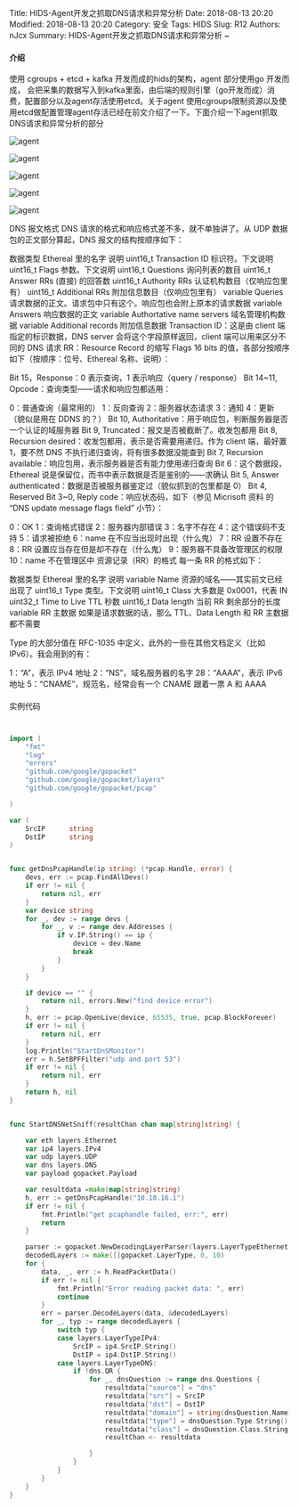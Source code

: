 Title: HIDS-Agent开发之抓取DNS请求和异常分析 
Date: 2018-08-13 20:20
Modified: 2018-08-13 20:20
Category: 安全
Tags: HIDS
Slug: R12
Authors: nJcx
Summary: HIDS-Agent开发之抓取DNS请求和异常分析 ~


#### 介绍


使用 cgroups + etcd + kafka 开发而成的hids的架构，agent 部分使用go 开发而成， 会把采集的数据写入到kafka里面，由后端的规则引擎（go开发而成）消费，配置部分以及agent存活使用etcd。关于agent 使用cgroups限制资源以及使用etcd做配置管理agent存活已经在前文介绍了一下。下面介绍一下agent抓取DNS请求和异常分析的部分



![agent](../images/dnsgenformat.png)


![agent](../images/dnsheaderformat.png)


![agent](../images/02-DNS-Message-Header-Flags-Codes.png)

![agent](../images/dnsquestionformat.png)

![agent](../images/dnsrrformat.png)


DNS 报文格式
DNS 请求的格式和响应格式差不多，就不单独讲了。从 UDP 数据包的正文部分算起，DNS 报文的结构按顺序如下：

数据类型	Ethereal 里的名字	说明
uint16_t	Transaction ID	标识符。下文说明
uint16_t	Flags	参数。下文说明
uint16_t	Questions	询问列表的数目
uint16_t	Answer RRs	(直接) 的回答数
uint16_t	Authority RRs	认证机构数目（仅响应包里有）
uint16_t	Additional RRs	附加信息数目（仅响应包里有）
variable	Queries	请求数据的正文。请求包中只有这个。响应包也会附上原本的请求数据
variable	Answers	响应数据的正文
variable	Authortative name servers	域名管理机构数据
variable	Additional records	附加信息数据
Transaction ID：这是由 client 端指定的标识数据，DNS server 会将这个字段原样返回，client 端可以用来区分不同的 DNS 请求
RR：Resource Record 的缩写
Flags
16 bits 的值，各部分按顺序如下（按顺序：位号、Ethereal 名称、说明）：

Bit 15，Response：0 表示查询，1 表示响应（query / response）
Bit 14~11, Opcode：查询类型——请求和响应包都适用：

0：普通查询（最常用的）
1：反向查询
2：服务器状态请求
3：通知
4：更新（貌似是用在 DDNS 的？）
Bit 10, Authoritative：用于响应包，判断服务器是否一个认证的域服务器
Bit 9, Truncated：报文是否被截断了。收发包都用
Bit 8, Recursion desired：收发包都用，表示是否需要用递归。作为 client 端，最好置 1，要不然 DNS 不执行递归查询，将有很多数据没能查到
Bit 7, Recursion available：响应包用，表示服务器是否有能力使用递归查询
Bit 6：这个数据段，Ethereal 说是保留位，而书中表示数据是否是鉴别的——求确认
Bit 5, Answer authenticated：数据是否被服务器鉴定过（貌似抓到的包里都是 0）
Bit 4, Reserved
Bit 3~0, Reply code：响应状态码，如下（参见 Micrisoft 资料 的 “DNS update message flags field” 小节）：

0：OK
1：查询格式错误
2：服务器内部错误
3：名字不存在
4：这个错误码不支持
5：请求被拒绝
6：name 在不应当出现时出现（什么鬼）
7：RR 设置不存在
8：RR 设置应当存在但是却不存在（什么鬼）
9：服务器不具备改管理区的权限
10：name 不在管理区中
资源记录（RR）的格式
每一条 RR 的格式如下：

数据类型	Ethereal 里的名字	说明
variable	Name	资源的域名——其实前文已经出现了
uint16_t	Type	类型。下文说明
uint16_t	Class	大多数是 0x0001，代表 IN
uint32_t	Time to Live	TTL 秒数
uint16_t	Data length	当前 RR 剩余部分的长度
variable		RR 主数据
如果是请求数据的话，那么 TTL、Data Length 和 RR 主数据都不需要

Type 的大部分值在 RFC-1035 中定义，此外的一些在其他文档定义（比如 IPv6）。我会用到的有：

1：“A”，表示 IPv4 地址
2：“NS”，域名服务器的名字
28：“AAAA”，表示 IPv6 地址
5：“CNAME”，规范名，经常会有一个 CNAME 跟着一票 A 和 AAAA

#### 


#### 


#### 


#### 


####  



实例代码


```go


import (
	"fmt"
	"log"
	"errors"
	"github.com/google/gopacket"
	"github.com/google/gopacket/layers"
	"github.com/google/gopacket/pcap"

)

var (
	SrcIP      string
	DstIP      string
)


func getDnsPcapHandle(ip string) (*pcap.Handle, error) {
	devs, err := pcap.FindAllDevs()
	if err != nil {
		return nil, err
	}
	var device string
	for _, dev := range devs {
		for _, v := range dev.Addresses {
			if v.IP.String() == ip {
				device = dev.Name
				break
			}
		}
	}

	if device == "" {
		return nil, errors.New("find device error")
	}
	h, err := pcap.OpenLive(device, 65535, true, pcap.BlockForever)
	if err != nil {
		return nil, err
	}
	log.Println("StartDnSMonitor")
	err = h.SetBPFFilter("udp and port 53")
	if err != nil {
		return nil, err
	}
	return h, nil
}


func StartDNSNetSniff(resultChan chan map[string]string) {

	var eth layers.Ethernet
	var ip4 layers.IPv4
	var udp layers.UDP
	var dns layers.DNS
	var payload gopacket.Payload

	var resultdata =make(map[string]string)
	h, err := getDnsPcapHandle("10.10.16.1")
	if err != nil {
		fmt.Println("get pcaphandle failed, err:", err)
		return
	}

	parser := gopacket.NewDecodingLayerParser(layers.LayerTypeEthernet, &eth, &ip4,&udp, &dns, &payload)
	decodedLayers := make([]gopacket.LayerType, 0, 10)
	for {
		data, _, err := h.ReadPacketData()
		if err != nil {
			fmt.Println("Error reading packet data: ", err)
			continue
		}
		err = parser.DecodeLayers(data, &decodedLayers)
		for _, typ := range decodedLayers {
			switch typ {
			case layers.LayerTypeIPv4:
				SrcIP = ip4.SrcIP.String()
				DstIP = ip4.DstIP.String()
			case layers.LayerTypeDNS:
				if !dns.QR {
					for _, dnsQuestion := range dns.Questions {
						resultdata["source"] = "dns"
						resultdata["src"] = SrcIP
						resultdata["dst"] = DstIP
						resultdata["domain"] = string(dnsQuestion.Name)
						resultdata["type"] = dnsQuestion.Type.String()
						resultdata["class"] = dnsQuestion.Class.String()
						resultChan <- resultdata

					}
				}
			}
		}
	}
}


```




